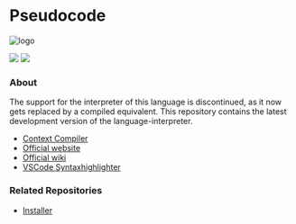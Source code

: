 # Pseudocode
![logo](https://github.com/xtay2/Pseudocode/blob/main/VSCode%20Syntaxhighlighter/logo.png)

![](https://img.shields.io/website?down_message=offline&up_message=online&url=https%3A%2F%2Fpseudocode.site&style=for-the-badge)
![](https://img.shields.io/github/last-commit/xtay2/Pseudocode?style=for-the-badge)

### About
The support for the interpreter of this language is discontinued, as it now gets replaced by a compiled equivalent. 
This repository contains the latest development version of the language-interpreter.
- [Context Compiler](https://github.com/xtay2/context-compiler)
- [Official website](https://pseudocode.site/)
- [Official wiki](https://wiki.pseudocode.site/)
- [VSCode Syntaxhighlighter](https://marketplace.visualstudio.com/items?itemName=xtay.pseudocode-lang)

### Related Repositories
- [Installer](https://github.com/xtay2/Pseudocode-Installer)

